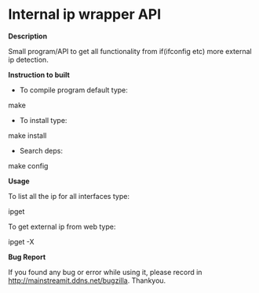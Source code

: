 # Internal ip wrapper API
<p><b>Description<p></b>

Small program/API to get all functionality from if(ifconfig etc) more external ip detection.

<p><b>Instruction to built<p></b>

* To compile program default type:
<p>make</p>

* To install type:
<p>make install</p>

* Search deps:
<p>make config</p>

<p><b>Usage</p></b>

To list all the ip for all interfaces type:
<p>ipget</p>

To get external ip from web type:
<p>ipget -X</p>



<p><b>Bug Report<p></b>

If you found any bug or error while using it, please record in http://mainstreamit.ddns.net/bugzilla. Thankyou.

